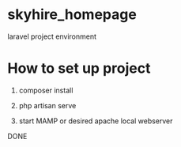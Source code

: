 # skyhire_homepage

laravel project environment

# How to set up project

1. composer install

2. php artisan serve

3. start MAMP or desired apache local webserver

DONE
